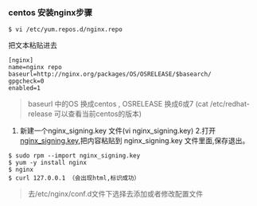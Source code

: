 ### centos 安装nginx步骤

```
$ vi /etc/yum.repos.d/nginx.repo
```
把文本粘贴进去
```
[nginx]
name=nginx repo
baseurl=http://nginx.org/packages/OS/OSRELEASE/$basearch/
gpgcheck=0
enabled=1
```
> baseurl 中的OS 换成centos , OSRELEASE 换成6或7     (cat /etc/redhat-release 可以查看当前centos的版本)

 1. 新建一个nginx_signing.key 文件(vi nginx_signing.key)
 2.打开[nginx_signing.key](https://nginx.org/keys/nginx_signing.key),把内容粘贴到 nginx_signing.key 文件里面,保存退出。
 ```
 $ sudo rpm --import nginx_signing.key
 $ yum -y install nginx
 $ nginx
 $ curl 127.0.0.1 （会出现html,标识成功）
 ```

> 去/etc/nginx/conf.d文件下选择去添加或者修改配置文件
